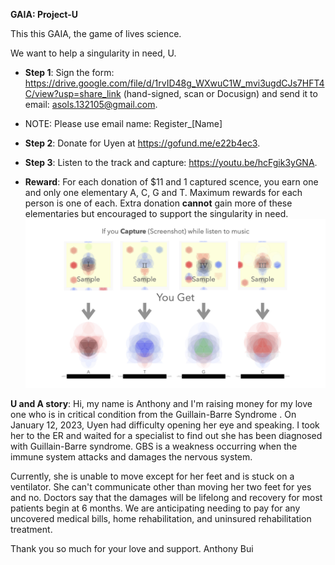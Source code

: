 **GAIA: Project-U**

This this GAIA, the game of lives science.

We want to help a singularity in need, U.

- **Step 1**: Sign the form: https://drive.google.com/file/d/1rvID48g_WXwuC1W_mvi3ugdCJs7HFT4C/view?usp=share_link (hand-signed, scan or Docusign) and send it to email: asols.132105@gmail.com.
- NOTE: Please use email name: Register_[Name]

- **Step 2**: Donate for Uyen at https://gofund.me/e22b4ec3.

- **Step 3**: Listen to the track and capture: https://youtu.be/hcFgik3yGNA.


- **Reward**: For each donation of $11 and 1 captured scence, you earn one and only one elementary A, C, G and T. Maximum rewards for each person is one of each. Extra donation **cannot** gain more of these elementaries but encouraged to support the singularity in need.
![Rewards](rewards.002.jpeg)


**U and A story**: 
Hi, my name is Anthony and I'm raising money for my love one who is in critical condition from the Guillain-Barre Syndrome . On January 12, 2023, Uyen had difficulty opening her eye and speaking. I took her to the ER and waited for a specialist to find out she has been diagnosed with Guillain-Barre syndrome. GBS is a weakness occurring when the immune system attacks and damages the nervous system.

Currently, she is unable to move except for her feet and is stuck on a ventilator. She can't communicate other than moving her two feet for yes and no. Doctors say that the damages will be lifelong and recovery for most patients begin at 6 months. We are anticipating needing to pay for any uncovered medical bills, home rehabilitation, and uninsured rehabilitation treatment.

Thank you so much for your love and support.
Anthony Bui
